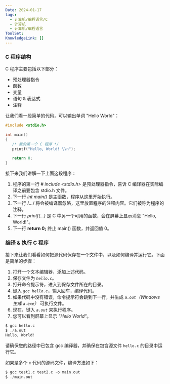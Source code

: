 ```yaml
---
Date: 2024-01-17
tags:
  - 计算机/编程语言/C
  - 计算机
  - 计算机/编程语言
ToolSet: 
KnowledgeLink: []
---
```

### **C 程序结构**

C 程序主要包括以下部分：

- 预处理器指令
- 函数
- 变量
- 语句 & 表达式
- 注释

让我们看一段简单的代码，可以输出单词 "Hello World"：

```c
#include <stdio.h>
 
int main()
{
   /* 我的第一个 C 程序 */
   printf("Hello, World! \\n");
   
   return 0;
}
```

接下来我们讲解一下上面这段程序：

1. 程序的第一行 _# include <stdio.h>_ 是预处理器指令，告诉 C 编译器在实际编译之前要包含 stdio.h 文件。
2. 下一行 _int main()_ 是主函数，程序从这里开始执行。
3. 下一行 /_..._/ 将会被编译器忽略，这里放置程序的注释内容。它们被称为程序的注释。
4. 下一行 _printf(...)_ 是 C 中另一个可用的函数，会在屏幕上显示消息 "Hello, World!"。
5. 下一行 **return 0;** 终止 main() 函数，并返回值 0。

### **编译 & 执行 C 程序**

接下来让我们看看如何把源代码保存在一个文件中，以及如何编译并运行它。下面是简单的步骤：

1. 打开一个文本编辑器，添加上述代码。
2. 保存文件为 _`hello.c`_。
3. 打开命令提示符，进入到保存文件所在的目录。
4. 键入 _`gcc hello.c`_，输入回车，编译代码。
5. 如果代码中没有错误，命令提示符会跳到下一行，并生成 _`a.out`（Windows 生成 `a.exe`）_ 可执行文件。
6. 现在，键入 _`a.out`_ 来执行程序。
7. 您可以看到屏幕上显示 _"Hello World"_。

```c
$ gcc hello.c
$ ./a.out
Hello, World!
```

请确保您的路径中已包含 gcc 编译器，并确保在包含源文件 `hello.c` 的目录中运行它。

如果是多个 c 代码的源码文件，编译方法如下：

```c
$ gcc test1.c test2.c -o main.out
$ ./main.out
```

